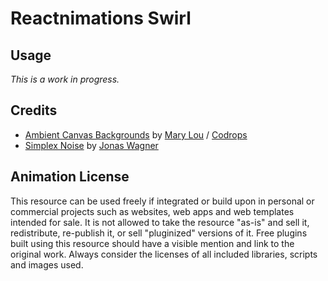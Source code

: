 # Reactnimations Swirl

## Usage

_This is a work in progress._

## Credits

- [Ambient Canvas Backgrounds](https://github.com/crnacura/AmbientCanvasBackgrounds)
  by [Mary Lou](https://github.com/crnacura) / [Codrops](https://tympanus.net/codrops/)
- [Simplex Noise](https://github.com/jwagner/simplex-noise.js)
  by [Jonas Wagner](https://github.com/jwagner)

## Animation License

This resource can be used freely if integrated or build upon in personal or commercial projects such as websites, web
apps and web templates intended for sale. It is not allowed to take the resource "as-is" and sell it, redistribute,
re-publish it, or sell "pluginized" versions of it. Free plugins built using this resource should have a visible mention
and link to the original work. Always consider the licenses of all included libraries, scripts and images used.
